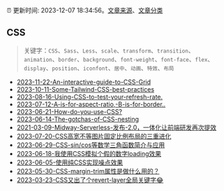 :alarm_clock: 更新时间: 2023-12-07 18:34:56。[文章来源](/README.md)、[文章分类](/TAGS.md)

## CSS


> 关键字：`CSS`、`Sass`、`Less`、`scale`、`transform`、`transition`、`animation`、`border`、`background`、`font-weight`、`font-face`、`flex`、`display`、`position`、`iconfont`、`居中`、`动画`、`特效`、`布局`



- [2023-11-22-An-interactive-guide-to-CSS-Grid](https://frontendfoc.us/issues/619) 
- [2023-10-11-Some-Tailwind-CSS-best-practices](https://frontendfoc.us/issues/613) 
- [2023-08-16-Using-CSS-to-test-your-refresh-rate.](https://frontendfoc.us/issues/606) 
- [2023-07-12-A-is-for-aspect-ratio,-B-is-for-border..](https://frontendfoc.us/issues/601) 
- [2023-06-21-How-do-you-use-CSS?](https://frontendfoc.us/issues/598) 
- [2023-06-14-The-gotchas-of-CSS-nesting](https://frontendfoc.us/issues/597) 
- [2021-03-09-Midway-Serverless-发布-2.0，一体化让前端研发再次提效](https://fed.taobao.org/blog/taofed/do71ct/mvd9lw) 
- [2023-07-20-CSS高宽不等图片固定比例布局的三重进化](https://www.zhangxinxu.com/wordpress/2023/07/css-image-aspect-ratio-layout/) 
- [2023-06-29-CSS-sin/cos等数学三角函数简介与应用](https://www.zhangxinxu.com/wordpress/2023/06/css-sin-cos-tan-function/) 
- [2023-06-18-我使用CSS模拟个假的数字loading效果](https://www.zhangxinxu.com/wordpress/2023/06/css-text-number-loading/) 
- [2023-06-05-使用纯CSS实现噪点效果](https://www.zhangxinxu.com/wordpress/2023/06/css-noise/) 
- [2023-05-30-CSS-margin-trim属性是做什么用的？](https://www.zhangxinxu.com/wordpress/2023/05/css-margin-trim/) 
- [2023-03-23-CSS又出了个revert-layer全局关键字😂](https://www.zhangxinxu.com/wordpress/2023/03/css-revert-layer-global-keyword/) 
